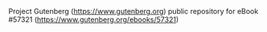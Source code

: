 Project Gutenberg (https://www.gutenberg.org) public repository for
eBook #57321 (https://www.gutenberg.org/ebooks/57321)
